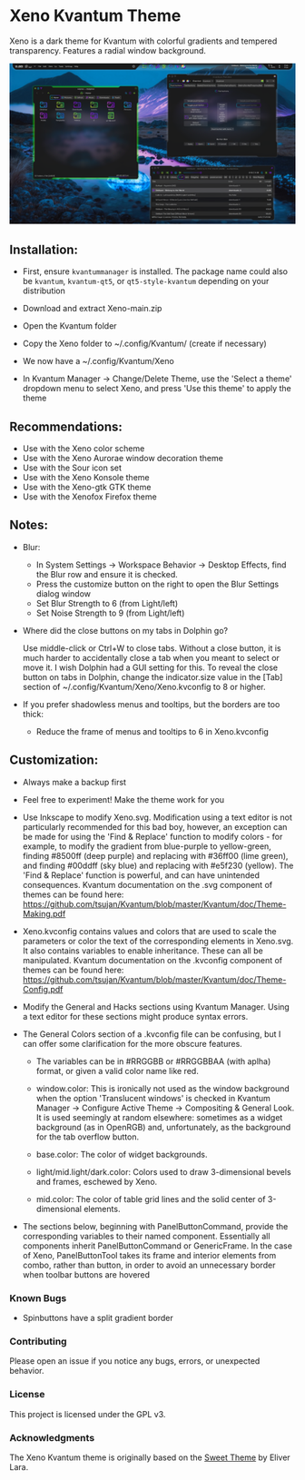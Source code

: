 # Xeno Kvantum Theme

Xeno is a dark theme for Kvantum with colorful gradients and tempered transparency. Features a radial window background.

![screenshot of Xeno Kvantum theme](screenshots/screenshot_1.png)

## Installation:

- First, ensure `kvantummanager` is installed. The package name could also be `kvantum`, `kvantum-qt5`, or `qt5-style-kvantum` depending on your distribution

- Download and extract Xeno-main.zip
- Open the Kvantum folder
- Copy the Xeno folder to ~/.config/Kvantum/ (create if necessary)
- We now have a ~/.config/Kvantum/Xeno
- In Kvantum Manager -> Change/Delete Theme, use the 'Select a theme' dropdown menu to select Xeno, and press 'Use this theme' to apply the theme

## Recommendations:

- Use with the Xeno color scheme
- Use with the Xeno Aurorae window decoration theme
- Use with the Sour icon set
- Use with the Xeno Konsole theme
- Use with the Xeno-gtk GTK theme
- Use with the Xenofox Firefox theme

## Notes:

- Blur:

    - In System Settings -> Workspace Behavior -> Desktop Effects, find the Blur row and ensure it is checked.
    - Press the customize button on the right to open the Blur Settings dialog window
    - Set Blur Strength to 6 (from Light/left)
    - Set Noise Strength to 9 (from Light/left)

- Where did the close buttons on my tabs in Dolphin go?

    Use middle-click or Ctrl+W to close tabs. Without a close button, it is much harder to accidentally close a tab when you meant to select or move it. I wish Dolphin had a GUI setting for this. To reveal the close button on tabs in Dolphin, change the indicator.size value in the [Tab] section of ~/.config/Kvantum/Xeno/Xeno.kvconfig to 8 or higher.

- If you prefer shadowless menus and tooltips, but the borders are too thick:

    - Reduce the frame of menus and tooltips to 6 in Xeno.kvconfig

## Customization:

- Always make a backup first

- Feel free to experiment! Make the theme work for you

- Use Inkscape to modify Xeno.svg. Modification using a text editor is not particularly recommended for this bad boy, however, an exception can be made for using the 'Find & Replace' function to modify colors - for example, to modify the gradient from blue-purple to yellow-green, finding #8500ff (deep purple) and replacing with #36ff00 (lime green), and finding #00ddff (sky blue) and replacing with #e5f230 (yellow). The 'Find & Replace' function is powerful, and can have unintended consequences. Kvantum documentation on the .svg component of themes can be found here: https://github.com/tsujan/Kvantum/blob/master/Kvantum/doc/Theme-Making.pdf

- Xeno.kvconfig contains values and colors that are used to scale the parameters or color the text of the corresponding elements in Xeno.svg. It also contains variables to enable inheritance. These can all be manipulated. Kvantum documentation on the .kvconfig component of themes can be found here: https://github.com/tsujan/Kvantum/blob/master/Kvantum/doc/Theme-Config.pdf

- Modify the General and Hacks sections using Kvantum Manager. Using a text editor for these sections might produce syntax errors.

- The General Colors section of a .kvconfig file can be confusing, but I can offer some clarification for the more obscure features.

    - The variables can be in #RRGGBB or #RRGGBBAA (with aplha) format, or given a valid color name like red.

    - window.color: This is ironically not used as the window background when the option 'Translucent windows' is checked in Kvantum Manager -> Configure Active Theme -> Compositing & General Look. It is used seemingly at random elsewhere: sometimes as a widget background (as in OpenRGB) and, unfortunately, as the background for the tab overflow button.

    - base.color: The color of widget backgrounds.

    - light/mid.light/dark.color: Colors used to draw 3-dimensional bevels and frames, eschewed by Xeno.

    - mid.color: The color of table grid lines and the solid center of 3-dimensional elements.

- The sections below, beginning with PanelButtonCommand, provide the corresponding variables to their named component. Essentially all components inherit PanelButtonCommand or GenericFrame. In the case of Xeno, PanelButtonTool takes its frame and interior elements from combo, rather than button, in order to avoid an unnecessary border when toolbar buttons are hovered

### Known Bugs

- Spinbuttons have a split gradient border

### Contributing

Please open an issue if you notice any bugs, errors, or unexpected behavior.

### License

This project is licensed under the GPL v3.

### Acknowledgments

The Xeno Kvantum theme is originally based on the [Sweet Theme](https://github.com/EliverLara/Sweet/tree/nova/kde) by Eliver Lara.
